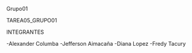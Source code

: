 Grupo01

TAREA05_GRUPO01

INTEGRANTES

-Alexander Columba
-Jefferson Aimacaña
-Diana Lopez
-Fredy Tacury
